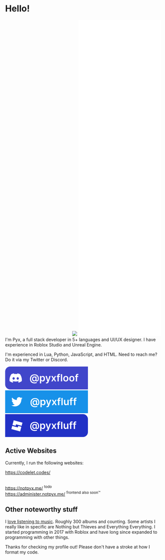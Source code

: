 # Hello!

<div align="right" width="45%">
    <img src="https://github.com/pyxfluff/pyxfluff/blob/main/pixelz.png?raw=true">
    <img src="https://raw.githubusercontent.com/pyxfluff/pyxfluff/refs/heads/main/github-metrics.svg">
</div>

<div align="left" width="55%">
I'm Pyx, a full stack developer in 5+ languages and UI/UX designer. I have experience in Roblox Studio and Unreal Engine.

I'm experienced in Lua, Python, JavaScript, and HTML. Need to reach me? Do it via my Twitter or Discord.

[![Discord](SVGs/Discord.svg)](https://discord.com/users/449950252397494274)[![Twitter](SVGs/Twitter.svg)](https://twitter.com/pyxfluff)[![DevForum](SVGs/DevForum.svg)](https://devforum.roblox.com/u/pyxfluff)

## Active Websites

Currently, I run the following websites:

https://codelet.codes/ <p></p> <br>
https://notpyx.me/ <sup>todo</sup> <br>
https://administer.notpyx.me/ <sup>frontend also soon:tm:</sup> <br>

</div>

## Other noteworthy stuff

I [love listening to music](https://www.last.fm/user/pyxfluff). Roughly 300 albums and counting. Some artists I really like in specific are Nothing but Thieves and Everything Everything.
I started programming in 2017 with Roblox and have long since expanded to programming with other things.

Thanks for checking my profile out! Please don't have a stroke at how I format my code.